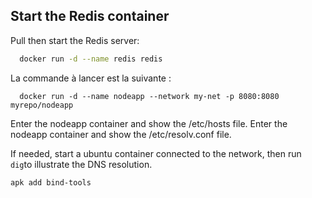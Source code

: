 ## Start the Redis container

Pull then start the Redis server:
```sh
  docker run -d --name redis redis
```

La commande à lancer est la suivante :
```
  docker run -d --name nodeapp --network my-net -p 8080:8080 myrepo/nodeapp
```

Enter the nodeapp container and show the /etc/hosts file.
Enter the nodeapp container and show the /etc/resolv.conf file.

If needed, start a ubuntu container connected to the network, then run `dig`to illustrate the DNS resolution.
```
apk add bind-tools
```
